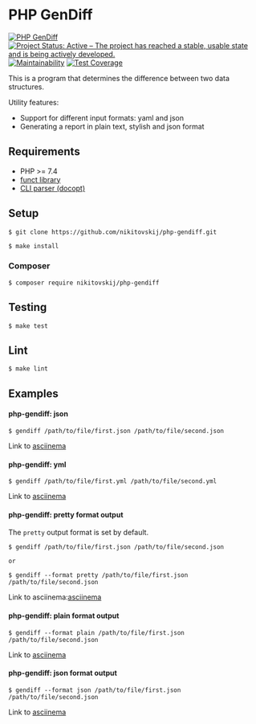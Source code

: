 # PHP GenDiff
[![PHP GenDiff](https://github.com/nikitovskij/php-gendiff/workflows/PHP%20GenDiff/badge.svg?branch=master)](https://github.com/nikitovskij/php-gendiff/actions)
[![Project Status: Active – The project has reached a stable, usable state and is being actively developed.](https://www.repostatus.org/badges/latest/active.svg)](https://www.repostatus.org/#active)
[![Maintainability](https://api.codeclimate.com/v1/badges/49b443ed2897d6babf08/maintainability)](https://codeclimate.com/github/nikitovskij/php-gendiff/maintainability)
[![Test Coverage](https://api.codeclimate.com/v1/badges/49b443ed2897d6babf08/test_coverage)](https://codeclimate.com/github/nikitovskij/php-gendiff/test_coverage)

This is a program that determines the difference between two data structures.

Utility features:
- Support for different input formats: yaml and json
- Generating a report in plain text, stylish and json format

## Requirements
* PHP >= 7.4
* <a href="https://github.com/phpfunct/funct">funct library</a>
* <a href="http://docopt.org/">CLI parser (docopt)</a>

## Setup
```
$ git clone https://github.com/nikitovskij/php-gendiff.git

$ make install
```
### Composer
```
$ composer require nikitovskij/php-gendiff
```

## Testing
```
$ make test
```
## Lint
```
$ make lint 
```

## Examples

#### php-gendiff: json
```
$ gendiff /path/to/file/first.json /path/to/file/second.json
```
Link to <a href="https://asciinema.org/a/bguI3dSGS0Oucj41LmGyWx6aC" target="_blank">asciinema</a>

#### php-gendiff: yml
```
$ gendiff /path/to/file/first.yml /path/to/file/second.yml
```
Link to <a href="https://asciinema.org/a/lQ5YZJ1YkaQFT37Y1NADuiFwh" target="_blank">asciinema</a>

#### php-gendiff: pretty format output
The `pretty` output format is set by default.
```
$ gendiff /path/to/file/first.json /path/to/file/second.json

or

$ gendiff --format pretty /path/to/file/first.json /path/to/file/second.json
```
Link to asciinema:<a href="https://asciinema.org/a/ZSWbl6MQVHGAqB3IQzgeONthe" target="_blank">asciinema</a>

#### php-gendiff: plain format output
```
$ gendiff --format plain /path/to/file/first.json /path/to/file/second.json
```
Link to <a href="https://asciinema.org/a/3gqXaadTxO0lnZWhxAn38RHsk" target="_blank">asciinema</a>

#### php-gendiff: json format output
```
$ gendiff --format json /path/to/file/first.json /path/to/file/second.json
```
Link to <a href="https://asciinema.org/a/rmD6GkIOUQvSiN0P5Z82ZhLbW" target="_blank">asciinema</a>
